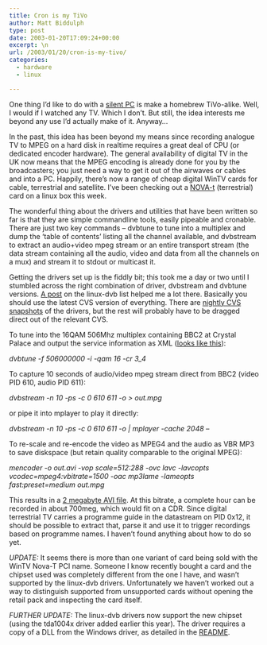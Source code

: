 ```yaml
---
title: Cron is my TiVo
author: Matt Biddulph
type: post
date: 2003-01-20T17:09:24+00:00
excerpt: \n
url: /2003/01/20/cron-is-my-tivo/
categories:
  - hardware
  - linux

---
```

One thing I&#8217;d like to do with a [silent PC][1] is make a homebrew TiVo-alike. Well, I would if I watched any TV. Which I don&#8217;t. But still, the idea interests me beyond any use I&#8217;d actually make of it. Anyway&#8230;

In the past, this idea has been beyond my means since recording analogue TV to MPEG on a hard disk in realtime requires a great deal of CPU (or dedicated encoder hardware). The general availability of digital TV in the UK now means that the MPEG encoding is already done for you by the broadcasters; you just need a way to get it out of the airwaves or cables and into a PC. Happily, there&#8217;s now a range of cheap digital WinTV cards for cable, terrestrial and satellite. I&#8217;ve been checking out a [NOVA-t][2] (terrestrial) card on a linux box this week.

<!--more-->

  
The wonderful thing about the drivers and utilities that have been written so far is that they are simple commandline tools, easily pipeable and cronable. There are just two key commands &#8211; dvbtune to tune into a multiplex and dump the &#8216;table of contents&#8217; listing all the channel available, and dvbstream to extract an audio+video mpeg stream or an entire transport stream (the data stream containing all the audio, video and data from all the channels on a mux) and stream it to stdout or multicast it.

Getting the drivers set up is the fiddly bit; this took me a day or two until I stumbled across the right combination of driver, dvbstream and dvbtune versions. [A post][3] on the linux-dvb list helped me a lot there. Basically you should use the latest CVS version of everything. There are [nightly CVS snapshots][4] of the drivers, but the rest will probably have to be dragged direct out of the relevant CVS.

To tune into the 16QAM 506Mhz multiplex containing BBC2 at Crystal Palace and output the service information as XML ([looks like this][5]):

_dvbtune -f 506000000 -i -qam 16 -cr 3_4_

To capture 10 seconds of audio/video mpeg stream direct from BBC2 (video PID 610, audio PID 611):

_dvbstream -n 10 -ps -c 0 610 611 -o > out.mpg_

or pipe it into mplayer to play it directly:

_dvbstream -n 10 -ps -c 0 610 611 -o | mplayer -cache 2048 &#8211;_

To re-scale and re-encode the video as MPEG4 and the audio as VBR MP3 to save diskspace (but retain quality comparable to the original MPEG):

_mencoder -o out.avi -vop scale=512:288 -ovc lavc -lavcopts vcodec=mpeg4:vbitrate=1500 -oac mp3lame -lameopts fast:preset=medium out.mpg_

This results in a [2 megabyte AVI file][6]. At this bitrate, a complete hour can be recorded in about 700meg, which would fit on a CDR. Since digital terrestrial TV carries a programme guide in the datastream on PID 0x12, it should be possible to extract that, parse it and use it to trigger recordings based on programme names. I haven&#8217;t found anything about how to do so yet.

_UPDATE:_ It seems there is more than one variant of card being sold with the WinTV Nova-T PCI name. Someone I know recently bought a card and the chipset used was completely different from the one I have, and wasn&#8217;t supported by the linux-dvb drivers. Unfortunately we haven&#8217;t worked out a way to distinguish supported from unsupported cards without opening the retail pack and inspecting the card itself.

_FURTHER UPDATE:_ The linux-dvb drivers now support the new chipset (using the tda1004x driver added earlier this year). The driver requires a copy of a DLL from the Windows driver, as detailed in the [README][7].

 [1]: /archives/000016.html
 [2]: https://www.hauppauge.co.uk/html/digitaltv_prod.htm#novatpci
 [3]: https://www.linuxtv.org/mailinglists/linux-dvb/2003/01-2003/msg00331.html
 [4]: https://www.linuxdvb.tv/download/
 [5]: /misc/service_information.xml
 [6]: /misc/sample.avi
 [7]: https://www.linuxtv.org/cgi-bin/cvsweb.cgi/DVB/driver/frontends/README.tda1004x?rev=1.2&content-type=text/x-cvsweb-markup